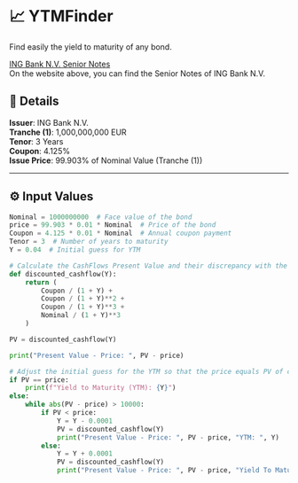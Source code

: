 # 📈 YTMFinder
Find easily the yield to maturity of any bond.

[ING Bank N.V. Senior Notes](https://www.ing.com/Investors/Fixed-income-information/Debt-securities-ING-Bank-N.V./Senior-bonds.htm)  
On the website above, you can find the Senior Notes of ING Bank N.V.

## 📘 Details
**Issuer**: ING Bank N.V.  
**Tranche (1)**: 1,000,000,000 EUR  
**Tenor**: 3 Years  
**Coupon**: 4.125%  
**Issue Price**: 99.903% of Nominal Value (Tranche (1))  

---

## ⚙️ Input Values
```python
Nominal = 1000000000  # Face value of the bond
price = 99.903 * 0.01 * Nominal  # Price of the bond
Coupon = 4.125 * 0.01 * Nominal  # Annual coupon payment
Tenor = 3  # Number of years to maturity
Y = 0.04  # Initial guess for YTM

# Calculate the CashFlows Present Value and their discrepancy with the actual price
def discounted_cashflow(Y):
    return (
        Coupon / (1 + Y) +
        Coupon / (1 + Y)**2 +
        Coupon / (1 + Y)**3 +
        Nominal / (1 + Y)**3
    )

PV = discounted_cashflow(Y)

print("Present Value - Price: ", PV - price)

# Adjust the initial guess for the YTM so that the price equals PV of cash flows
if PV == price:
    print(f"Yield to Maturity (YTM): {Y}")
else:
    while abs(PV - price) > 10000:  
        if PV < price:
            Y = Y - 0.0001
            PV = discounted_cashflow(Y)
            print("Present Value - Price: ", PV - price, "YTM: ", Y)
        else:
            Y = Y + 0.0001  
            PV = discounted_cashflow(Y)
            print("Present Value - Price: ", PV - price, "Yield To Maturity: ", Y)

